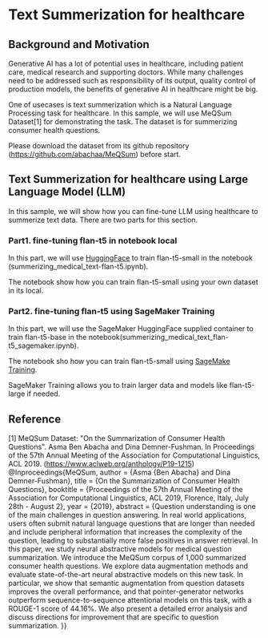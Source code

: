 # Text Summerization for healthcare
## Background and Motivation
Generative AI has a lot of potential uses in healthcare, including patient care, medical research and supporting doctors.
While many challenges need to be addressed such as responsibility of its output, quality control of production models, the benefits of generative AI in healthcare might be big.

One of usecases is text summerization which is a Natural Language Processing task for healthcare.
In this sample, we will use MeQSum Dataset[1] for demonstrating the task.
The dataset is for summerizing consumer health questions.

Please download the dataset from its github repository (https://github.com/abachaa/MeQSum) before start.

## Text Summerization for healthcare using Large Language Model (LLM)
In this sample, we will show how you can fine-tune LLM using healthcare to summerize text data.
There are two parts for this section.

### Part1. fine-tuning flan-t5 in notebook local
In this part, we will use [HuggingFace](https://huggingface.co/) to train flan-t5-small in the notebook (summerizing_medical_text-flan-t5.ipynb).

The notebook show how you can train flan-t5-small using your own dataset in its local.

### Part2. fine-tuning flan-t5 using SageMaker Training
In this part, we will use the SageMaker HuggingFace supplied container to train flan-t5-base in the notebook(summerizing_medical_text_flan-t5_sagemaker.ipynb).

The notebook sho how you can train flan-t5-small using [SageMake Training](https://docs.aws.amazon.com/sagemaker/latest/dg/how-it-works-training.html).

SageMaker Training allows you to train larger data and models like flan-t5-large if needed. 

## Reference
[1] MeQSum Dataset: "On the Summarization of Consumer Health Questions". Asma Ben Abacha and Dina Demner-Fushman. In Proceedings of the 57th Annual Meeting of the Association for Computational Linguistics, ACL 2019. (https://www.aclweb.org/anthology/P19-1215)  
@Inproceedings{MeQSum, author = {Asma {Ben Abacha} and Dina Demner-Fushman}, title = {On the Summarization of Consumer Health Questions}, booktitle = {Proceedings of the 57th Annual Meeting of the Association for Computational Linguistics, ACL 2019, Florence, Italy, July 28th - August 2}, year = {2019}, abstract = {Question understanding is one of the main challenges in question answering. In real world applications, users often submit natural language questions that are longer than needed and include peripheral information that increases the complexity of the question, leading to substantially more false positives in answer retrieval. In this paper, we study neural abstractive models for medical question summarization. We introduce the MeQSum corpus of 1,000 summarized consumer health questions. We explore data augmentation methods and evaluate state-of-the-art neural abstractive models on this new task. In particular, we show that semantic augmentation from question datasets improves the overall performance, and that pointer-generator networks outperform sequence-to-sequence attentional models on this task, with a ROUGE-1 score of 44.16%. We also present a detailed error analysis and discuss directions for improvement that are specific to question summarization. }}
